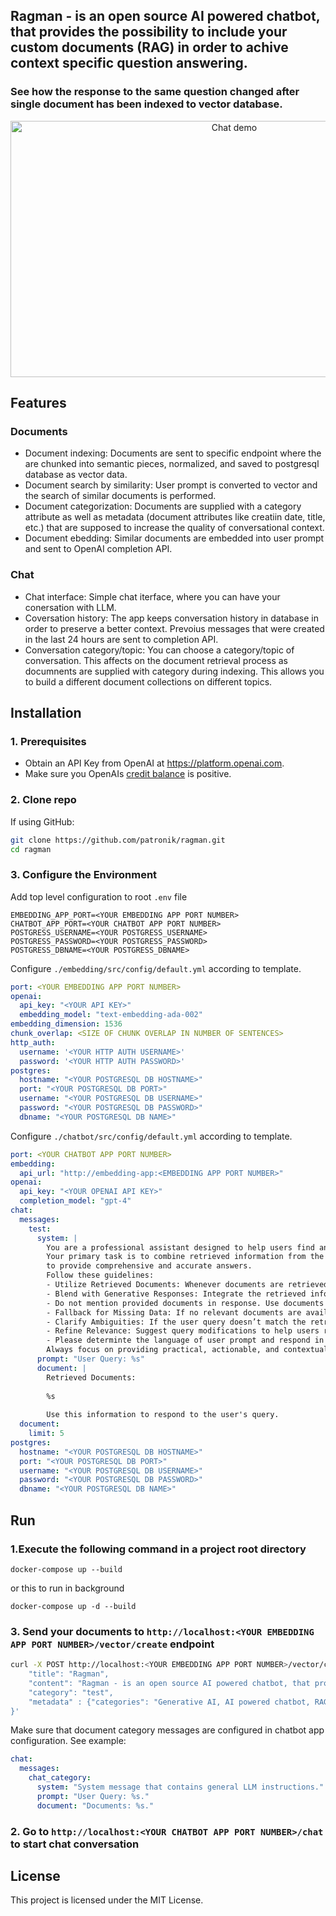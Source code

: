 ## Ragman - is an open source AI powered chatbot, that provides the possibility to include your custom documents (RAG) in order to achive context specific question answering.

### See how the response to the same question changed after single document has been indexed to vector database.

<p align="center">
<img src="https://voinatech.com/images/ragman.png" height="410px" width="700px" alt="Chat demo" />
</p>

## Features
### Documents
- Document indexing: Documents are sent to specific endpoint where the are chunked into semantic pieces, normalized, and saved to postgresql database as vector data.
- Document search by similarity: User prompt is converted to vector and the search of similar documents is performed.
- Document categorization: Documents are supplied with a category attribute as well as metadata (document attributes like creatiin date, title, etc.) that are supposed to increase the quality of conversational context.
- Document ebedding: Similar documents are embedded into user prompt and sent to OpenAI completion API.
### Chat
- Chat interface: Simple chat iterface, where you can have your conersation with LLM.
- Coversation history: The app keeps conversation history in database in order to preserve a better context. 
  Prevoius messages that were created in the last 24 hours are sent to completion API.
- Conversation category/topic: You can choose a category/topic of conversation. This affects on the document retrieval process as documnents are supplied with category during indexing.
  This allows you to build a different document collections on different topics.

## Installation

### 1. Prerequisites
- Obtain an API Key from OpenAI at https://platform.openai.com.
- Make sure you OpenAIs [credit balance](https://platform.openai.com/settings/organization/billing/overview) is positive.

### 2. Clone repo
If using GitHub:
```bash
git clone https://github.com/patronik/ragman.git
cd ragman
```
### 3. Configure the Environment
Add top level configuration to root `.env` file
```
EMBEDDING_APP_PORT=<YOUR EMBEDDING APP PORT NUMBER>
CHATBOT_APP_PORT=<YOUR CHATBOT APP PORT NUMBER>
POSTGRESS_USERNAME=<YOUR POSTGRESS_USERNAME>
POSTGRESS_PASSWORD=<YOUR POSTGRESS_PASSWORD>
POSTGRESS_DBNAME=<YOUR POSTGRESS_DBNAME>
```
Configure `./embedding/src/config/default.yml` according to template.
```yml
port: <YOUR EMBEDDING APP PORT NUMBER>
openai:
  api_key: "<YOUR API KEY>"  
  embedding_model: "text-embedding-ada-002"
embedding_dimension: 1536
chunk_overlap: <SIZE OF CHUNK OVERLAP IN NUMBER OF SENTENCES>
http_auth:
  username: '<YOUR HTTP AUTH USERNAME>'
  password: '<YOUR HTTP AUTH PASSWORD>'
postgres:
  hostname: "<YOUR POSTGRESQL DB HOSTNAME>"
  port: "<YOUR POSTGRESQL DB PORT>"
  username: "<YOUR POSTGRESQL DB USERNAME>"
  password: "<YOUR POSTGRESQL DB PASSWORD>"
  dbname: "<YOUR POSTGRESQL DB NAME>"
```
Configure `./chatbot/src/config/default.yml` according to template.
```yml
port: <YOUR CHATBOT APP PORT NUMBER>
embedding:
  api_url: "http://embedding-app:<EMBEDDING APP PORT NUMBER>"
openai:
  api_key: "<YOUR OPENAI API KEY>"
  completion_model: "gpt-4"
chat:
  messages:
    test:
      system: |
        You are a professional assistant designed to help users find answers to their general questions. 
        Your primary task is to combine retrieved information from the document database with your knowledge 
        to provide comprehensive and accurate answers.
        Follow these guidelines:
        - Utilize Retrieved Documents: Whenever documents are retrieved, prioritize their content to ensure responses are grounded in the most relevant and up-to-date information.
        - Blend with Generative Responses: Integrate the retrieved information smoothly into your answers. Use your knowledge to add context, examples, or actionable advice that complements the retrieved content.
        - Do not mention provided documents in response. Use documents only for information lookup.
        - Fallback for Missing Data: If no relevant documents are available, provide a general response based on your knowledge. Clarify that the answer is based on general insights rather than specific retrieved data.
        - Clarify Ambiguities: If the user query doesn’t match the retrieved documents well, either ask clarifying questions or explain the limitations of the retrieved information before proceeding.
        - Refine Relevance: Suggest query modifications to help users retrieve more targeted results from the database if the initial documents don’t address their needs adequately.
        - Please determinte the language of user prompt and respond in that language.
        Always focus on providing practical, actionable, and contextually appropriate advice to support the user's job search goals.
      prompt: "User Query: %s"
      document: | 
        Retrieved Documents:
        
        %s
        
        Use this information to respond to the user's query.        
  document:
    limit: 5
postgres:
  hostname: "<YOUR POSTGRESQL DB HOSTNAME>"
  port: "<YOUR POSTGRESQL DB PORT>"
  username: "<YOUR POSTGRESQL DB USERNAME>"
  password: "<YOUR POSTGRESQL DB PASSWORD>"
  dbname: "<YOUR POSTGRESQL DB NAME>"
```
## Run
### 1.Execute the following command in a project root directory
```
docker-compose up --build
```
or this to run in background
```
docker-compose up -d --build
```
### 3. Send your documents to `http://localhost:<YOUR EMBEDDING APP PORT NUMBER>/vector/create` endpoint
```bash
curl -X POST http://localhost:<YOUR EMBEDDING APP PORT NUMBER>/vector/create -H "Content-Type: application/json" -d '{
    "title": "Ragman",
    "content": "Ragman - is an open source AI powered chatbot, that provides the possibility to include your custom documents (RAG) in order to achive context specific question answering.",
    "category": "test",
    "metadata" : {"categories": "Generative AI, AI powered chatbot, RAG chatbot"}
}'
```
Make sure that document category messages are configured in chatbot app configuration. See example:
```yaml
chat:
  messages:
    chat_category: 
      system: "System message that contains general LLM instructions."
      prompt: "User Query: %s."
      document: "Documents: %s."

```
### 2. Go to `http://localhost:<YOUR CHATBOT APP PORT NUMBER>/chat` to start chat conversation
## License
This project is licensed under the MIT License.
